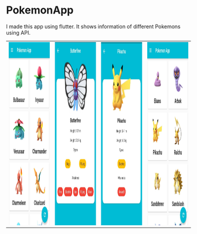 # PokemonApp
I made this app using flutter. It shows information of different Pokemons using API.


<table>
  <tr>
    <td><img src="img1.jpeg" width=500 height=500></td>
    <td><img src="img2.jpeg" width=500 height=500></td> 
    <td><img src="img3.jpeg" width=500 height=500></td>
    <td><img src="img4.jpeg" width=500 height=500></td>
  </tr>
  </table>
